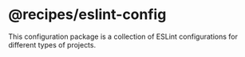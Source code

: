 # @recipes/eslint-config

This configuration package is a collection of ESLint configurations for different types of projects.